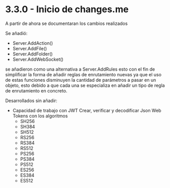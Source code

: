 # 3.3.0 - Inicio de changes.me
A partir de ahora se documentaran los cambios realizados

Se añadió:

- Server.AddAction()
- Server.AddFile() 
- Server.AddFolder()
- Server.AddWebSocket()

se añadieron como una alternativa a Server.AddRules
esto con el fin de simplificar la forma de añadir reglas de enrutamiento nuevas
ya que el uso de estas funciones disminuyen la cantidad de parámetros a pasar en un objeto,
esto debido a que cada una se especializa en añadir un tipo de regla de enrutamiento en concreto.

Desarrollados sin añadir:

- Capacidad de trabajo con JWT
  Crear, verificar y decodificar Json Web Tokens con los algoritmos
  - SH256
  - SH384
  - SH512
  - RS256
  - RS384
  - RS512
  - PS256
  - PS384
  - PS512
  - ES256
  - ES384
  - ES512